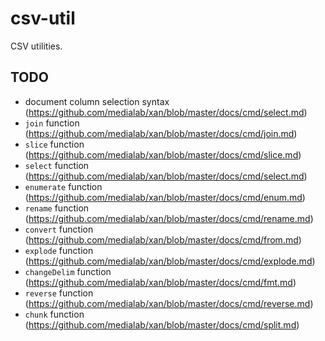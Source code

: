 # csv-util

CSV utilities.

## TODO

- document column selection syntax (https://github.com/medialab/xan/blob/master/docs/cmd/select.md)
- `join` function (https://github.com/medialab/xan/blob/master/docs/cmd/join.md)
- `slice` function (https://github.com/medialab/xan/blob/master/docs/cmd/slice.md)
- `select` function (https://github.com/medialab/xan/blob/master/docs/cmd/select.md)
- `enumerate` function (https://github.com/medialab/xan/blob/master/docs/cmd/enum.md)
- `rename` function (https://github.com/medialab/xan/blob/master/docs/cmd/rename.md)
- `convert` function (https://github.com/medialab/xan/blob/master/docs/cmd/from.md)
- `explode` function (https://github.com/medialab/xan/blob/master/docs/cmd/explode.md)
- `changeDelim` function (https://github.com/medialab/xan/blob/master/docs/cmd/fmt.md)
- `reverse` function (https://github.com/medialab/xan/blob/master/docs/cmd/reverse.md)
- `chunk` function (https://github.com/medialab/xan/blob/master/docs/cmd/split.md)
